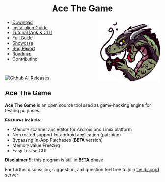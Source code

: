 <h1 align="center">Ace The Game</h1>
<img width="200" height="200" src="./assets/icon.png" align="right">
<ul>
  <li><a href="https://github.com/KuhakuPixel/AceTheGame/releases/latest">Download</a><br></li>
  <li><a href="./installation_guide.md">Installation Guide</a><br></li>
  <li><a href="./tutorial/guides.md">Tutorial [Apk & CLI]</a><br></li>
  <li><a href="./tutorial/full_doc.md">Full Guide</a><br></li>
  <li><a href="/showcase.md">Showcase</a><br></li>
  <li><a href="https://github.com/KuhakuPixel/AceTheGame/issues">Bug Report</a><br></li>
  <li><a href="https://github.com/KuhakuPixel/AceTheGame/issues/60">Roadmap</a><br></li>
  <li><a href="./contributing.md">Contributing</a></li>
</ul>

<br>

[![Github All Releases](https://img.shields.io/github/downloads/KuhakuPixel/AceTheGame/total.svg)]()

## Ace The Game

**Ace The Game** is an open source tool used as game-hacking engine for testing purposes.

**Features Include:**

- Memory scanner and editor for Android and Linux platform
- Non rooted support for android application (patching)
- Bypassing In-App Purchases (**BETA** version)
- Memory value Freezing
- Easy To Use GUI

**Disclaimer!!!**: this program is still in **BETA** phase

For further discussion, suggestion, and question
feel free to join [the discord server](https://discord.gg/8fJh9tPVXb)

